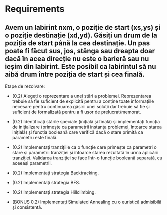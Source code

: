 # Requirements
## Avem un labirint nxm, o poziție de start (xs,ys) și o poziție destinație (xd,yd). Găsiți un drum de la poziția de start până la cea destinație. Un pas poate fi făcut sus, jos, stânga sau dreapta doar dacă în acea direcție nu este o barieră sau nu ieșim din labirint. Este posibil ca labirintul să nu aibă drum între poziția de start și cea finală.


Etape de rezolvare:

- (0.2) Alegeți o reprezentare a unei stări a problemei. Reprezentarea trebuie să fie suficient de explicită pentru a conține toate informaţiile necesare pentru continuarea găsirii unei soluții dar trebuie să fie și suficient de formalizată pentru a fi ușor de prelucrat/memorat.


- (0.2) Identificați stările speciale (inițială și finală) și implementați funcția de inițializare (primește ca parametrii instanța problemei, întoarce starea inițială) și funcția booleană care verifică dacă o stare primită ca parametru este finală.

- (0.2) Implementați tranzițiile ca o funcție care primește ca parametri o stare și parametrii tranziției și întoarce starea rezultată în urma aplicării tranziției. Validarea tranziției se face într-o funcție booleană separată, cu aceeași parametrii.

- (0.2) Implementați strategia Backtracking.

- (0.2) Implementați strategia BFS.

- (0.2) Implementați strategia Hillclimbing.
- (BONUS 0.2) Implementați Simulated Annealing cu o euristică admisibilă și consistentă.
